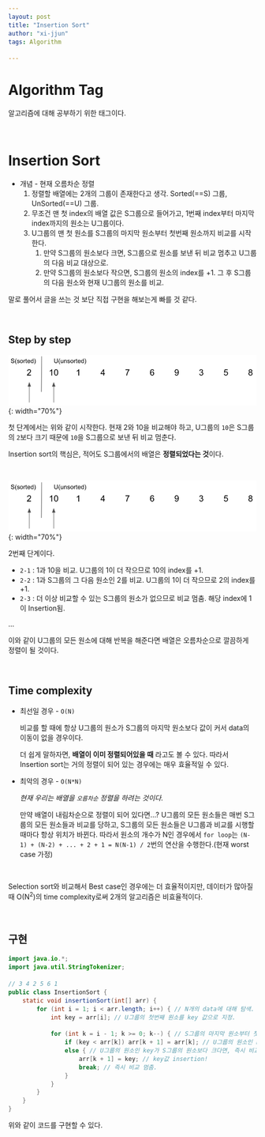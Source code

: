 ```yaml
---
layout: post
title: "Insertion Sort"
author: "xi-jjun"
tags: Algorithm

---
```


# Algorithm Tag

알고리즘에 대해 공부하기 위한 태그이다.

<br>

# Insertion Sort

- 개념 - 현재 오름차순 정렬
  1. 정렬할 배열에는 2개의 그룹이 존재한다고 생각. Sorted(==S) 그룹, UnSorted(==U) 그룹.
  2. 무조건 맨 첫 index의 배열 값은 S그룹으로 들어가고, 1번째 index부터 마지막 index까지의 원소는 U그룹이다.
  3. U그룹의 맨 첫 원소를 S그룹의 마지막 원소부터 첫번째 원소까지 비교를 시작한다.
     1. 만약 S그룹의 원소보다 크면, S그룹으로 원소를 보낸 뒤 비교 멈추고 U그룹의 다음 비교 대상으로.
     2. 만약 S그룹의 원소보다 작으면, S그룹의 원소의 index를 +1. 그 후 S그룹의 다음 원소와 현재 U그룹의 원소를 비교.

말로 풀어서 글을 쓰는 것 보단 직접 구현을 해보는게 빠를 것 같다.

<br>

## Step by step

![insertion1](https://github.com/xi-jjun/xi-jjun.github.io/blob/master/_posts/algorithms/img/insertion1.png?raw=True){: width="70%"}

첫 단계에서는 위와 같이 시작한다. 현재 2와 10을 비교해야 하고, U그룹의 `10`은 S그룹의 `2`보다 크기 때문에 `10`을 S그룹으로 보낸 뒤 비교 멈춘다. 

Insertion sort의 핵심은, 적어도 S그룹에서의 배열은 **정렬되었다는 것**이다.

<br>

![insertion1](https://github.com/xi-jjun/xi-jjun.github.io/blob/master/_posts/algorithms/img/insertion1.png?raw=True){: width="70%"}

2번째 단계이다. 

- `2-1` : 1과 10을 비교. U그룹의 1이 더 작으므로 10의 index를 +1.
- `2-2` : 1과 S그룹의 그 다음 원소인 2를 비교. U그룹의 1이 더 작으므로 2의 index를 +1.
- `2-3` : 더 이상 비교할 수 있는 S그룹의 원소가 없으므로 비교 멈춤. 해당 index에 1이 Insertion됨.

...

이와 같이 U그룹의 모든 원소에 대해 반복을 해준다면 배열은 오름차순으로 깔끔하게 정렬이 될 것이다.

<br>

## Time complexity

- 최선일 경우 - `O(N)`

  비교를 할 때에 항상 U그룹의 원소가 S그룹의 마지막 원소보다 값이 커서 data의 이동이 없을 경우이다.

  더 쉽게 말하자면, **배열이 이미 정렬되어있을 때** 라고도 볼 수 있다. 따라서 Insertion sort는 거의 정렬이 되어 있는 경우에는 매우 효율적일 수 있다.

- 최악의 경우 - `O(N*N)`

  *현재 우리는 배열을 `오름차순` 정렬을 하려는 것이다.*

  만약 배열이 내림차순으로 정렬이 되어 있다면...? U그룹의 모든 원소들은 매번 S그룹의 모든 원소들과 비교를 당하고, S그룹의 모든 원소들은 U그룹과 비교를 시행할 때마다 항상 위치가 바뀐다. 따라서 원소의 개수가 N인 경우에서 `for loop`는 `(N-1) + (N-2) + ... + 2 + 1 = N(N-1) / 2`번의 연산을 수행한다.(현재 worst case 가정)

<br>

Selection sort와 비교해서 Best case인 경우에는 더 효율적이지만, 데이터가 많아질 때 O(N<sup>2</sup>)의 time complexity로써 2개의 알고리즘은 비효율적이다.

<br>

## 구현

```java
import java.io.*;
import java.util.StringTokenizer;

// 3 4 2 5 6 1
public class InsertionSort {
    static void insertionSort(int[] arr) {
        for (int i = 1; i < arr.length; i++) { // N개의 data에 대해 탐색.
            int key = arr[i]; // U그룹의 첫번째 원소를 key 값으로 지정.

            for (int k = i - 1; k >= 0; k--) { // S그룹의 마지막 원소부터 첫번째 원소로 비교 시작.
                if (key < arr[k]) arr[k + 1] = arr[k]; // U그룹의 원소인 key가 현재 비교할 S그룹의 원소보다 작으면 S그룹의 원소 index를 +1
                else { // U그룹의 원소인 key가 S그룹의 원소보다 크다면, 즉시 비교를 멈추고 해당 index에 key값 insertion!
                    arr[k + 1] = key; // key값 insertion!
                    break; // 즉시 비교 멈춤.
                }
            }
        }
    }
}

```

위와 같이 코드를 구현할 수 있다.
